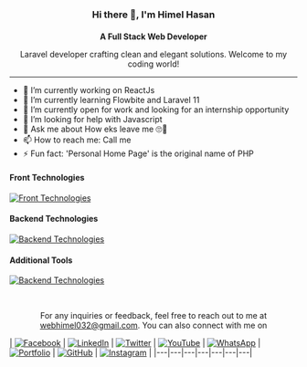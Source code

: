 <div align="center">
  <h3 style="margin-bottom: 4px">Hi there 👋, I'm Himel Hasan</h3>
  <h4 style="margin-bottom: 4px">A Full Stack Web Developer</h4>
  <p>Laravel developer crafting clean and elegant solutions. Welcome to my coding world!</p>
</div>


<hr />

- 🔭 I’m currently working on ReactJs 
- 🌱 I’m currently learning Flowbite and Laravel 11 
- 👯 I’m currently open for work and looking for an internship opportunity
- 🤔 I’m looking for help with Javascript 
- 💬 Ask me about How eks leave me 🙄🙂
- 📫 How to reach me: Call me 
- ⚡ Fun fact: 'Personal Home Page' is the original name of PHP 



#### Front Technologies

[![Front Technologies](https://skillicons.dev/icons?i=html,css,tailwindcss,bootstrap,js,jquery,react)](https://skillicons.dev)

#### Backend Technologies

[![Backend Technologies](https://skillicons.dev/icons?i=php,laravel,mysql)](https://skillicons.dev)


#### Additional Tools

[![Backend Technologies](https://skillicons.dev/icons?i=vscode,git,vite,notion,figma,canva)](https://skillicons.dev)


<br />

<p align="center">For any inquiries or feedback, feel free to reach out to me at <a href="mailto:webhimel032@gmail.com">webhimel032@gmail.com</a>. You can also connect with me on</p>


| [![Facebook](https://img.shields.io/badge/Facebook-grey?style=for-the-badge&logo=facebook)](https://www.facebook.com/webhimel032) | [![LinkedIn](https://img.shields.io/badge/LinkedIn-grey?style=for-the-badge&logo=linkedin)](https://www.linkedin.com/in/himelhasan002) | [![Twitter](https://img.shields.io/badge/Twitter-grey?style=for-the-badge&logo=twitter)](https://twitter.com/himelha) | [![YouTube](https://img.shields.io/badge/YouTube-grey?style=for-the-badge&logo=youtube)](https://www.youtube.com/channel/UCKyMvO7OeKvD31tgsuOallQ) | [![WhatsApp](https://img.shields.io/badge/WhatsApp-grey?style=for-the-badge&logo=whatsapp)](https://wa.me/8801747760521) | [![Portfolio](https://img.shields.io/badge/Portfolio-grey?style=for-the-badge)](https://webhimel.vercel.app) | [![GitHub](https://img.shields.io/badge/GitHub-grey?style=for-the-badge&logo=github)](https://github.com/himelha) | [![Instagram](https://img.shields.io/badge/Instagram-grey?style=for-the-badge&logo=instagram)](https://www.instagram.com/himelha) | 
|---|---|---|---|---|---|---|


